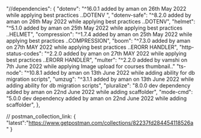 "//dependencies": {
    "dotenv": "^16.0.1 added by aman on 26th May 2022 while applying best practices ..DOTENV ",
    "dotenv-safe": "^8.2.0 added by aman on 26th May 2022 while applying best practices ..DOTENV",
    "helmet": "^5.1.0 added by aman on 25th May 2022 while applying best practices ..HELMET",
    "compression": "^1.7.4 added by aman on 25th May 2022 while applying best practices ..COMPRESSION",
    "boom": "^7.3.0 added by aman on 27th MAY 2022 while applying best practices ..ERORR HANDLER",
    "http-status-codes": "^2.2.0 added by aman on 27th MAY 2022 while applying best practices ..ERORR HANDLER",
    "multer": "^2.2.0 added by vamshi on 7th June 2022 while applying Image upload for courses thumbnail.."
    "ts-node": "^10.8.1 added by aman on 13th June 2022 while adding ability for db migration scripts",
    "umzug": "^3.1.1 added by aman on 13th June 2022 while adding ability for db migration scripts",
    "pluralize": "8.0.0 dev dependency added by aman on 22nd June 2022 while adding scaffolder",
    "mode-cmd": "5.0.0 dev dependency added by aman on 22nd June 2022 while adding scaffolder",
  },


// postman_collection_link: {
    "latest":"https://www.getpostman.com/collections/82237fd284454118526a"
  } 